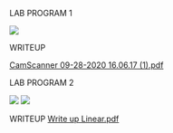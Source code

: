 LAB PROGRAM 1

<img src="https://user-images.githubusercontent.com/71483959/94422231-67a40980-01a4-11eb-88cf-24bc552fe63d.png">


WRITEUP


[CamScanner 09-28-2020 16.06.17 (1).pdf](https://github.com/sakshi1bm19cs140/CS140_DS_LAB/files/5291634/CamScanner.09-28-2020.16.06.17.1.pdf)


LAB PROGRAM 2


<img src="![Linear](https://user-images.githubusercontent.com/71483959/96427638-6ce0fb00-121c-11eb-9fd5-b805515c60b6.png)">
<img src="![Linear1](https://user-images.githubusercontent.com/71483959/96427757-8eda7d80-121c-11eb-8ccb-f70b6043da57.png)">


WRITEUP
[Write up Linear.pdf](https://github.com/sakshi1bm19cs140/CS140_DS_LAB/files/5400731/Write.up.Linear.pdf)

